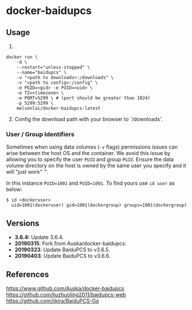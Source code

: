 # docker-baidupcs

## Usage

1. 
```
docker run \
    -d \
    --restart="unless-stopped" \
    --name="baidupcs" \
    -v "<path to downloads>:/downloads" \
    -v "<path to config>:/config" \
    -e PGID=<gid> -e PUID=<uid> \
    -e TZ=<timezone> \
    -e PORT=5299 \ # (port should be greater than 1024)
    -p 5299:5299 \
    melsonlai/docker-baidupcs:latest
```
2. Config the download path with your browser to `/downloads'. 


### User / Group Identifiers

Sometimes when using data volumes (`-v` flags) permissions issues can arise between the host OS and the container. We avoid this issue by allowing you to specify the user `PUID` and group `PGID`. Ensure the data volume directory on the host is owned by the same user you specify and it will "just work" ™.

In this instance `PUID=1001` and `PGID=1001`. To find yours use `id user` as below:

```
$ id <dockeruser>
  uid=1001(dockeruser) gid=1001(dockergroup) groups=1001(dockergroup)
```

## Versions

+ **3.6.4:** Update 3.6.4.
+ **20190315**: Fork from Auska/docker-baidupcs. 
+ **20190323**: Update BaiduPCS to v3.6.5. 
+ **20190403**: Update BaiduPCS to v3.6.6. 

## References

https://www.github.com/Auska/docker-baidupcs
https://github.com/liuzhuoling2011/baidupcs-web
https://github.com/iikira/BaiduPCS-Go
